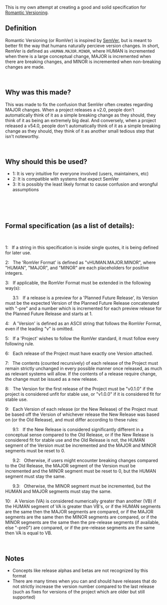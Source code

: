 This is my own attempt at creating a good and solid specification for [Romantic Versioning](https://github.com/romversioning/romver).



## Definition

Romantic Versioning (or RomVer) is inspired by [SemVer](https://semver.org/), but is meant to better fit the way that humans naturally percieve version changes. In short, RemVer is defined as `vHUMAN.MAJOR.MINOR`, where HUMAN is incremented when there is a large conceptual change, MAJOR is incremented when there are breaking changes, and MINOR is incremented when non-breaking changes are made.

<br>

## Why was this made?

This was made to fix the confusion that SemVer often creates regarding MAJOR changes. When a project releases a v2.0, people don't automatically think of it as a simple breaking change as they should, they think of it as being an extremely big deal. And conversely, when a project released a v54.0, people don't automatically think of it as a simple breaking change as they should, they think of it as another small tedious step that isn't noteworthy.

<br>

## Why should this be used?

- 1: It is very intuitive for everyone involved (users, maintainers, etc)
- 2: It is compatible with systems that expect SemVer
- 3: It is possibly the least likely format to cause confusion and wrongful assumptions

<br>
<br>
<br>

## Formal specification (as a list of details):

<br>

1: &nbsp; If a string in this specification is inside single quotes, it is being defined for later use.

2: &nbsp; The 'RomVer Format' is defined as "vHUMAN.MAJOR.MINOR", where "HUMAN", "MAJOR", and "MINOR" are each placeholders for positive integers.

3: &nbsp; If applicable, the RomVer Format must be extended in the following way(s):

&nbsp; &nbsp; &nbsp; 3.1: &nbsp; If a release is a preview for a 'Planned Future Release', its Version must be the expected Version of the Planned Future Release concatenated with "-pre" and a number which is incremented for each preview release for the Planned Future Release and starts at 1.

4: &nbsp; A 'Version' is defined as an ASCII string that follows the RomVer Format, even if the leading "v" is omitted.

5: &nbsp; If a 'Project' wishes to follow the RomVer standard, it must follow every following rule.

6: &nbsp; Each release of the Project must have exactly one Version attached.

7: &nbsp; The contents (counted recursively) of each release of the Project must remain strictly unchanged in every possible manner once released, as much as relevant systems will allow. If the contents of a release require change, the change must be issued as a new release.

8: &nbsp; The Version for the first release of the Project must be "v0.1.0" if the project is considered unfit for stable use, or "v1.0.0" if it is considered fit for stable use.

9: &nbsp; Each Version of each release (or the New Release) of the Project must be based off the Version of whichever release the New Release was based on (or the Old Release), and must differ according to these rules:

&nbsp; &nbsp; &nbsp; 9.1: &nbsp; If the New Release is considered significantly different in a conceptual sense compared to the Old Release, or if the New Release is considered fit for stable use and the Old Release is not, the HUMAN segment of the Version must be incremented and the MAJOR and MINOR segments must be reset to 0.

&nbsp; &nbsp; &nbsp; 9.2: &nbsp; Otherwise, if users might encounter breaking changes compared to the Old Release, the MAJOR segment of the Version must be incremented and the MINOR segment must be reset to 0, but the HUMAN segment must stay the same.

&nbsp; &nbsp; &nbsp; 9.3: &nbsp; Otherwise, the MINOR segment must be incremented, but the HUMAN and MAJOR segments must stay the same.

10: &nbsp; A Version (VA) is considered numerically greater than another (VB) if the HUMAN segment of VA is greater than VB's, or if the HUMAN segments are the same then the MAJOR segments are compared, or if the MAJOR segments are the same then the MINOR segments are compared, or if the MINOR segments are the same then the pre-release segments (if available, else "-pre0") are compared, or if the pre-release segments are the same then VA is equal to VB.

<br>

## Notes

- Concepts like release alphas and betas are not recognized by this format
- There are many times when you can and should have releases that do not strictly increase the version number compared to the last release (such as fixes for versions of the project which are older but still supported)
